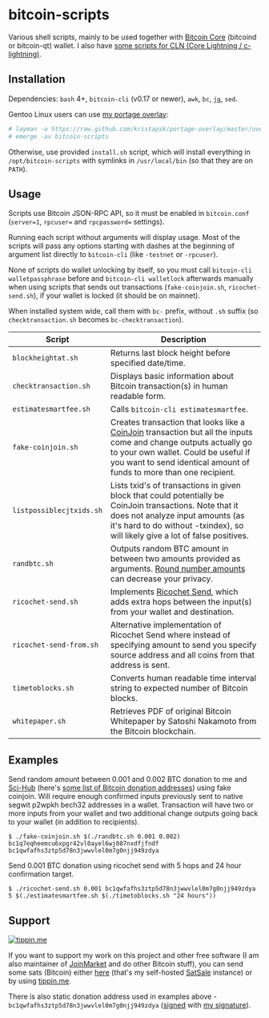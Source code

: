 # bitcoin-scripts

Various shell scripts, mainly to be used together with [Bitcoin Core](https://github.com/bitcoin/bitcoin) (bitcoind or bitcoin-qt) wallet. I also have [some scripts for CLN (Core Lightning / c-lightning)](https://github.com/kristapsk/cln-scripts).

## Installation

Dependencies: `bash` 4+, `bitcoin-cli` (v0.17 or newer), `awk`, `bc`, [`jq`](https://github.com/stedolan/jq), `sed`.

Gentoo Linux users can use [my portage overlay](https://github.com/kristapsk/portage-overlay):
```sh
# layman -o https://raw.github.com/kristapsk/portage-overlay/master/overlay.xml -L -a kristapsk
# emerge -av bitcoin-scripts
```

Otherwise, use provided `install.sh` script, which will install everything in `/opt/bitcoin-scripts` with symlinks in `/usr/local/bin` (so that they are on `PATH`).

## Usage

Scripts use Bitcoin JSON-RPC API, so it must be enabled in `bitcoin.conf` (`server=1`, `rpcuser=` and `rpcpassword=` settings).

Running each script without arguments will display usage. Most of the scripts will pass any options starting with dashes at the beginning of argument list directly to `bitcoin-cli` (like `-testnet` or `-rpcuser`).

None of scripts do wallet unlocking by itself, so you must call `bitcoin-cli walletpassphrase` before and `bitcoin-cli walletlock` afterwards manually when using scripts that sends out transactions (`fake-coinjoin.sh`, `ricochet-send.sh`), if your wallet is locked (it should be on mainnet).

When installed system wide, call them with `bc-` prefix, without `.sh` suffix (so `checktransaction.sh` becomes `bc-checktransaction`).

| Script | Description |
| --- | --- |
| `blockheightat.sh` | Returns last block height before specified date/time. |
| `checktransaction.sh` | Displays basic information about Bitcoin transaction(s) in human readable form. |
| `estimatesmartfee.sh` | Calls `bitcoin-cli estimatesmartfee`. |
| `fake-coinjoin.sh` | Creates transaction that looks like a [CoinJoin](https://en.bitcoin.it/wiki/CoinJoin) transaction but all the inputs come and change outputs actually go to your own wallet. Could be useful if you want to send identical amount of funds to more than one recipient. |
| `listpossiblecjtxids.sh` | Lists txid's of transactions in given block that could potentially be CoinJoin transactions. Note that it does not analyze input amounts (as it's hard to do without -txindex), so will likely give a lot of false positives. |
| `randbtc.sh` | Outputs random BTC amount in between two amounts provided as arguments. [Round number amounts](https://en.bitcoin.it/Privacy#Round_numbers) can decrease your privacy. |
| `ricochet-send.sh` | Implements [Ricochet Send](https://samouraiwallet.com/ricochet), which adds extra hops between the input(s) from your wallet and destination. |
| `ricochet-send-from.sh` | Alternative implementation of Ricochet Send where instead of specifying amount to send you specify source address and all coins from that address is sent. |
| `timetoblocks.sh` | Converts human readable time interval string to expected number of Bitcoin blocks. |
| `whitepaper.sh` | Retrieves PDF of original Bitcoin Whitepaper by Satoshi Nakamoto from the Bitcoin blockchain. |

## Examples

Send random amount between 0.001 and 0.002 BTC donation to me and [Sci-Hub](https://en.wikipedia.org/wiki/Sci-Hub) (here's [some list of Bitcoin donation addresses](https://github.com/kristapsk/bitcoin-donation-addresses)) using fake coinjoin. Will require enough confirmed inputs previously sent to native segwit p2wpkh bech32 addresses in a wallet. Transaction will have two or more inputs from your wallet and two additional change outputs going back to your wallet (in addition to recipients).
```
$ ./fake-coinjoin.sh $(./randbtc.sh 0.001 0.002) bc1q7eqheemcu6xpgr42vl0ayel6wj087nxdfjfndf bc1qwfafhs3ztp5d78n3jwwvlel0m7g0njj949zdya
```

Send 0.001 BTC donation using ricochet send with 5 hops and 24 hour confirmation target.
```
$ ./ricochet-send.sh 0.001 bc1qwfafhs3ztp5d78n3jwwvlel0m7g0njj949zdya 5 $(./estimatesmartfee.sh $(./timetoblocks.sh "24 hours"))
```
## Support

[![tippin.me](https://badgen.net/badge/%E2%9A%A1%EF%B8%8Ftippin.me/@kristapsk/F0918E)](https://tippin.me/@kristapsk)

If you want to support my work on this project and other free software (I am also maintainer of [JoinMarket](https://github.com/JoinMarket-Org/joinmarket-clientserver) and do other Bitcoin stuff), you can send some sats (Bitcoin) either [here](https://donate.kristapsk.lv/) (that's my self-hosted [SatSale](https://github.com/nickfarrow/SatSale) instance) or by using [tippin.me](https://tippin.me/@kristapsk).

There is also static donation address used in examples above - `bc1qwfafhs3ztp5d78n3jwwvlel0m7g0njj949zdya` ([signed](donation-address.txt.asc) with [my signature](https://github.com/JoinMarket-Org/joinmarket-clientserver/blob/709db9ea3b7a18a070e8b76943d57bdfad46df60/pubkeys/KristapsKaupe.asc)).

